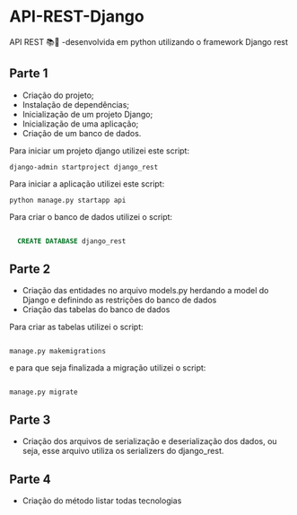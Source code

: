 # API-REST-Django 
API REST 📚🐍 -desenvolvida em python utilizando o framework Django rest

## Parte 1

- Criação do projeto;
- Instalação de dependências;
- Inicialização de um projeto Django;
- Inicialização de uma aplicação;
- Criação de um banco de dados.

Para iniciar um projeto django utilizei este script:
```shell
django-admin startproject django_rest

```
Para iniciar a aplicação utilizei este script:
```shell
python manage.py startapp api

```
Para criar o banco de dados utilizei o script:

```SQL

  CREATE DATABASE django_rest

```
## Parte 2

- Criação das entidades no arquivo models.py herdando a model do Django e definindo as restrições do banco de dados
- Criação das tabelas do banco de dados

Para criar as tabelas utilizei o script:
```shell

manage.py makemigrations
```
e para que seja finalizada a migração utilizei o script:
```shell

manage.py migrate
```

## Parte 3

- Criação dos arquivos de serialização e deserialização dos dados, ou seja, esse arquivo utiliza os serializers do django_rest.

## Parte 4 
- Criação do método listar todas tecnologias

